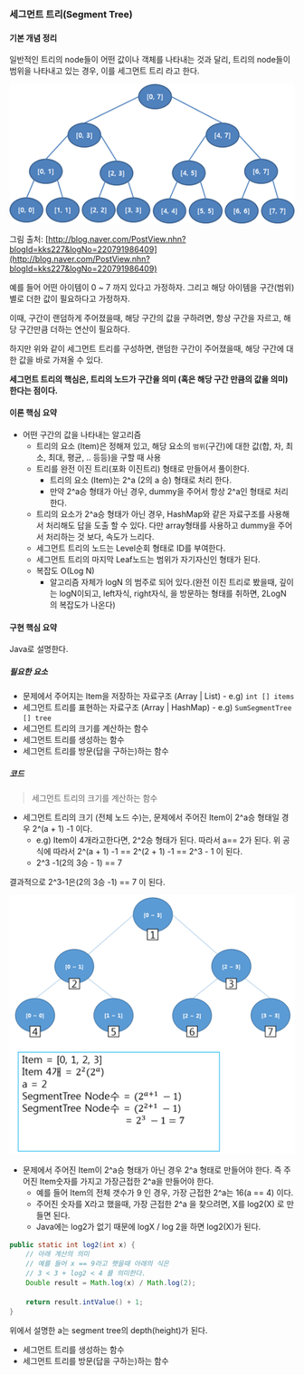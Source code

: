 ### 세그먼트 트리\(Segment Tree\)

#### 기본 개념 정리

일반적인 트리의 node들이 어떤 값이나 객체를 나타내는 것과 달리, 트리의 node들이 범위을 나타내고 있는 경우, 이를 세그먼트 트리 라고 한다.

![](/assets/segmentTree.png)

그림 출처: [http://blog.naver.com/PostView.nhn?blogId=kks227&logNo=220791986409](http://blog.naver.com/PostView.nhn?blogId=kks227&logNo=220791986409)

예를 들어 어떤 아이템이 0 ~ 7 까지 있다고 가정하자. 그리고 해당 아이템을 구간\(범위\) 별로 더한 값이 필요하다고 가정하자.

이때, 구간이 랜덤하게 주어졌을때, 해당 구간의 값을 구하려면, 항상 구간을 자르고, 해당 구간만큼 더하는 연산이 필요하다.

하지만 위와 같이 세그먼트 트리를 구성하면, 랜덤한 구간이 주어졌을때, 해당 구간에 대한 값을 바로 가져올 수 있다.

**세그먼트 트리의 핵심은, 트리의 노드가 구간을 의미 \(혹은 해당 구간 만큼의 값을 의미\) 한다는 점이다.**

#### 이론 핵심 요약

* 어떤 구간의 값을 나타내는 알고리즘
  * 트리의 요소 \(Item\)은 정해져 있고, 해당 요소의 `범위`\(구간\)에 대한 값\(합, 차, 최소, 최대, 평균, .. 등등\)을 구할 때 사용
  * 트리를 완전 이진 트리\(포화 이진트리\) 형태로 만들어서 풀이한다.
    * 트리의 요소 \(Item\)는 2^a \(2의 a 승\) 형태로 처리 한다.
    * 만약 2^a승 형태가 아닌 경우, dummy을 주어서 항상 2^a인 형태로 처리한다.
  * 트리의 요소가 2^a승 형태가 아닌 경우, HashMap와 같은 자료구조를 사용해서 처리해도 답을 도출 할 수 있다. 다만 array형태를 사용하고 dummy을 주어서 처리하는 것 보다, 속도가 느리다.
  * 세그먼트 트리의 노드는 Level순회 형태로 ID를 부여한다.
  * 세그먼트 트리의 마지막 Leaf노드는 범위가 자기자신인 형태가 된다.
  * 복잡도 O\(Log N\)
    * 알고리즘 자체가 logN 의 범주로 되어 있다.\(완전 이진 트리로 봤을때, 깊이는 logN이되고, left자식, right자식, 을 방문하는 형태를 취하면, 2LogN 의 복잡도가 나온다\)

#### 구현 핵심 요약

Java로 설명한다.

##### 필요한 요소

* 문제에서 주어지는 Item을 저장하는 자료구조 \(Array \| List\) - e.g\) `int [] items`
* 세그먼트 트리를 표현하는 자료구조 \(Array \| HashMap\) - e.g\) `SumSegmentTree [] tree`
* 세그먼트 트리의 크기를 계산하는 함수
* 세그먼트 트리를 생성하는 함수
* 세그먼트 트리를 방문\(답을 구하는\)하는 함수

##### 코드

> 세그먼트 트리의 크기를 계산하는 함수

* 세그먼트 트리의 크기 \(전체 노드 수\)는, 문제에서 주어진 Item이 2^a승 형태일 경우 2^\(a + 1\) -1 이다.
  * e.g\) Item이 4개라고한다면, 2^2승 형태가 된다. 따라서 a== 2가 된다. 위 공식에 따라서 2^\(a + 1\) -1 == 2^\(2 + 1\) -1 == 2^3 - 1 이 된다.
  * 2^3 -1\(2의 3승 - 1\) == 7

결과적으로 2^3-1은\(2의 3승 -1\) == 7 이 된다.

![](/assets/segmentTreeNode.png)

* 문제에서 주어진 Item이 2^a승 형태가 아닌 경우 2^a 형태로 만들어야 한다. 즉 주어진 Item숫자를 가지고 가장근접한 2^a을 만들어야 한다.
  * 예를 들어 Item의 전체 갯수가 9 인 경우, 가장 근접한 2^a는 16\(a == 4\) 이다.
  * 주어진 숫자를 X라고 했을때,  가장 근접한 2^a 을 찾으려면, X를 log2\(X\) 로 만들면 된다.
  * Java에는 log2가 없기 때문에 logX / log 2을 하면 log2\(X\)가 된다.

```java
public static int log2(int x) {
    // 아래 계산의 의미
    // 예를 들어 x == 9라고 햇을때 아래의 식은
    // 3 < 3 + log2 < 4 를 의미한다.
    Double result = Math.log(x) / Math.log(2);

    return result.intValue() + 1;
}
```

위에서 설명한 a는 segment tree의 depth\(height\)가 된다.



* 세그먼트 트리를 생성하는 함수
* 세그먼트 트리를 방문\(답을 구하는\)하는 함수

```java

```



